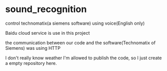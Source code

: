 # sound_recognition
control technomatix(a siemens software) using voice(English only)

Baidu cloud service is use in this project

the communication between our code and the software(Technomatix of Siemens) was using HTTP 

I don't really know weather I'm allowed to publish the code, so I just create a empty repository here.
